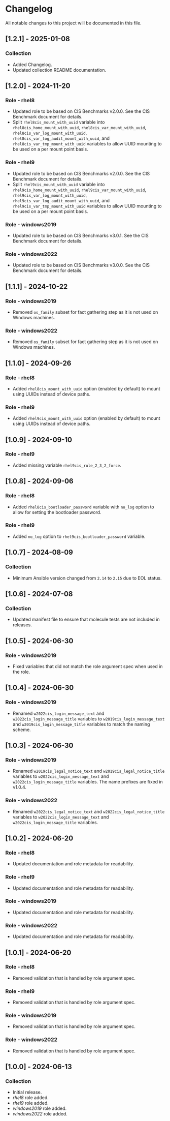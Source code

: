 # Changelog

All notable changes to this project will be documented in this file.

## [1.2.1] - 2025-01-08

### Collection

- Added Changelog.
- Updated collection README documentation.

## [1.2.0] - 2024-11-20

### Role - rhel8

- Updated role to be based on CIS Benchmarks v2.0.0. See the CIS Benchmark document for details.
- Split `rhel8cis_mount_with_uuid` variable into `rhel8cis_home_mount_with_uuid`, `rhel8cis_var_mount_with_uuid`, `rhel8cis_var_log_mount_with_uuid`, `rhel8cis_var_log_audit_mount_with_uuid`, and `rhel8cis_var_tmp_mount_with_uuid` variables to allow UUID mounting to be used on a per mount point basis.

### Role - rhel9

- Updated role to be based on CIS Benchmarks v2.0.0. See the CIS Benchmark document for details.
- Split `rhel9cis_mount_with_uuid` variable into `rhel9cis_home_mount_with_uuid`, `rhel9cis_var_mount_with_uuid`, `rhel9cis_var_log_mount_with_uuid`, `rhel9cis_var_log_audit_mount_with_uuid`, and `rhel9cis_var_tmp_mount_with_uuid` variables to allow UUID mounting to be used on a per mount point basis.

### Role - windows2019

- Updated role to be based on CIS Benchmarks v3.0.1. See the CIS Benchmark document for details.

### Role - windows2022

- Updated role to be based on CIS Benchmarks v3.0.0. See the CIS Benchmark document for details.

## [1.1.1] - 2024-10-22

### Role - windows2019

- Removed `os_family` subset for fact gathering step as it is not used on Windows machines.

### Role - windows2022

- Removed `os_family` subset for fact gathering step as it is not used on Windows machines.

## [1.1.0] - 2024-09-26

### Role - rhel8

- Added `rhel8cis_mount_with_uuid` option (enabled by default) to mount using UUIDs instead of device paths.

### Role - rhel9

- Added `rhel9cis_mount_with_uuid` option (enabled by default) to mount using UUIDs instead of device paths.

## [1.0.9] - 2024-09-10

### Role - rhel9

- Added missing variable `rhel9cis_rule_2_3_2_force`.

## [1.0.8] - 2024-09-06

### Role - rhel8

- Added `rhel8cis_bootloader_password` variable with `no_log` option to allow for setting the bootloader password.

### Role - rhel9

- Added `no_log` option to `rhel9cis_bootloader_password` variable.

## [1.0.7] - 2024-08-09

### Collection

- Minimum Ansible version changed from `2.14` to `2.15` due to EOL status.

## [1.0.6] - 2024-07-08

### Collection

- Updated manifest file to ensure that molecule tests are not included in releases.

## [1.0.5] - 2024-06-30

### Role - windows2019

- Fixed variables that did not match the role argument spec when used in the role.

## [1.0.4] - 2024-06-30

### Role - windows2019

- Renamed `w2022cis_login_message_text` and `w2022cis_login_message_title` variables to `w2019cis_login_message_text` and `w2019cis_login_message_title` variables to match the naming scheme.

## [1.0.3] - 2024-06-30

### Role - windows2019

- Renamed `w2019cis_legal_notice_text` and `w2019cis_legal_notice_title` variables to `w2022cis_login_message_text` and `w2022cis_login_message_title` variables. The name prefixes are fixed in v1.0.4.

### Role - windows2022

- Renamed `w2022cis_legal_notice_text` and `w2022cis_legal_notice_title` variables to `w2022cis_login_message_text` and `w2022cis_login_message_title` variables.

## [1.0.2] - 2024-06-20

### Role - rhel8

- Updated documentation and role metadata for readability.

### Role - rhel9

- Updated documentation and role metadata for readability.

### Role - windows2019

- Updated documentation and role metadata for readability.

### Role - windows2022

- Updated documentation and role metadata for readability.

## [1.0.1] - 2024-06-20

### Role - rhel8

- Removed validation that is handled by role argument spec.

### Role - rhel9

- Removed validation that is handled by role argument spec.

### Role - windows2019

- Removed validation that is handled by role argument spec.

### Role - windows2022

- Removed validation that is handled by role argument spec.

## [1.0.0] - 2024-06-13

### Collection

- Initial release.
- *rhel8* role added.
- *rhel9* role added.
- *windows2019* role added.
- *windows2022* role added.
